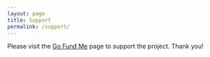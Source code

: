 ```yaml
---
layout: page
title: Support
permalink: /support/
---
```


Please visit the [Go Fund Me](http://gf.me/u/yp8fys) page to support the project. Thank you!
